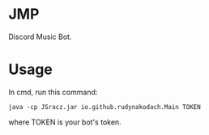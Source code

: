 # JMP
Discord Music Bot.

# Usage
In cmd, run this command:
```
java -cp JSracz.jar io.github.rudynakodach.Main TOKEN
```
where TOKEN is your bot's token.
